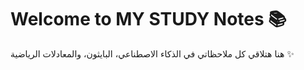 # Welcome to MY STUDY Notes 📚

هنا هتلاقي كل ملاحظاتي في الذكاء الاصطناعي، البايثون، والمعادلات الرياضية ✨